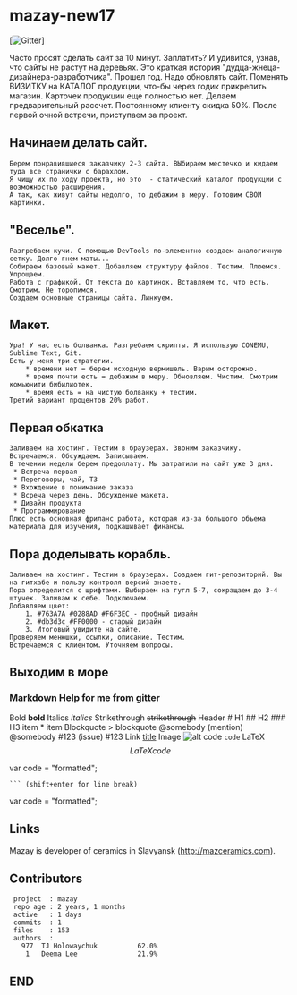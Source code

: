 # mazay-new17

[![Gitter](https://badges.gitter.im/Join%20Chat.svg)]

Часто просят сделать сайт за 10 минут. Заплатить? И удивится, узнав, что сайты не растут на деревьях.
Это краткая история "дудца-жнеца-дизайнера-разработчика". 
Прошел год. Надо обновлять сайт. Поменять ВИЗИТКУ на КАТАЛОГ продукции, что-бы через годик прикрепить магазин.
Карточек продукции еще полностью нет. Делаем предварительный рассчет. Постоянному клиенту скидка 50%.
После первой очной встречи, приступаем за проект.


## Начинаем делать сайт.

	Берем понравившиеся заказчику 2-3 сайта. ВЫбираем местечко и кидаем туда все странички с барахлом.
	Я чищу их по ходу проекта, но это  - статический каталог продукции с возможностью расширения. 
	А так, как живут сайты недолго, то дебажим в меру. Готовим СВОИ картинки.

## "Веселье".
	
	Разгребаем кучи. С помощью DevTools по-элементно создаем аналогичную сетку. Долго гнем маты...
	Собираем базовый макет. Добавляем структуру файлов. Тестим. Плюемся. Упрощаем.
	Работа с графикой. От текста до картинок. Вставляем то, что есть. Смотрим. Не торопимся.
	Создаем основные страницы сайта. Линкуем.

## Макет.

	Ура! У нас есть болванка. Разгребаем скрипты. Я использую CONEMU, Sublime Text, Git.
	Есть у меня три стратегии.
		* времени нет = берем исходную вермишель. Варим осторожно.
		* время почти есть = дебажим в меру. Обновляем. Чистим. Смотрим комьюнити бибилиотек. 
		* время есть = на чистую болванку + тестим.
	Третий вариант процентов 20% работ.

## Первая обкатка

	Заливаем на хостинг. Тестим в браузерах. Звоним заказчику. Встречаемся. Обсуждаем. Записываем.
	В течении недели берем предоплату. Мы затратили на сайт уже 3 дня. 
	 * Встреча первая
	 * Переговоры, чай, ТЗ
	 * Вхождение в понимание заказа
	 * Всреча через день. Обсуждение макета.
	 * Дизайн продукта
	 * Программирование
	Плюс есть основная фриланс работа, которая из-за большого объема материала для изучения, подкашивает финансы. 
	

## Пора доделывать корабль.

	Заливаем на хостинг. Тестим в браузерах. Создаем гит-репозиторий. Вы на гитхабе и пользу контроля версий знаете.
	Пора определится с шрифтами. Выбираем на гугл 5-7, сокращаем до 3-4 штучек. Заливам к себе. Подключаем. 
	Добавляем цвет: 
		1. #763A7A #0288AD #F6F3EC - пробный дизайн
		2. #db3d3c #FF0000 - старый дизайн
		3. Итоговый увидите на сайте.
	Проверяем менюшки, ссылки, описание. Тестим. 
	Встречаемся с клиентом. Уточняем вопросы. 

## Выходим в море

  
### Markdown Help for me from gitter

Bold 	**bold**
Italics 	*italics*
Strikethrough 	~~strikethrough~~
Header 	# H1 ## H2 ### H3
item
	* item
Blockquote 	> blockquote
@somebody (mention) 	@somebody
#123 (issue) 	#123
Link 	[title](http://)
Image 	![alt](http://)
code 	`code`
LaTeX 	$$LaTeX code$$

var code = "formatted";

	``` (shift+enter for line break)
var code = "formatted";



## Links 
Mazay is developer of ceramics in Slavyansk (http://mazceramics.com).

## Contributors

```
 project  : mazay
 repo age : 2 years, 1 months
 active   : 1 days
 commits  : 1
 files    : 153
 authors  :
   977	TJ Holowaychuk          62.0%
    1   Deema Lee               21.9%
```

## END
